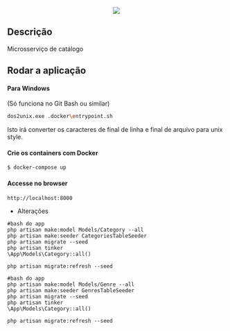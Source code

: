 <p align="center">
  <a href="http://nestjs.com/" target="blank"><img src="http://maratona.fullcycle.com.br/public/img/logo-maratona.png"/></a>
</p>

## Descrição

Microsserviço de catálogo

## Rodar a aplicação

#### Para Windows

(Só funciona no Git Bash ou similar)
```bash
dos2unix.exe .docker\entrypoint.sh
```
Isto irá converter os caracteres de final de linha e final de arquivo para unix style.

#### Crie os containers com Docker

```bash
$ docker-compose up
```

#### Accesse no browser

```
http://localhost:8000
```

- Alterações

```
#bash do app
php artisan make:model Models/Category --all
php artisan make:seeder CategoriesTableSeeder
php artisan migrate --seed
php artisan tinker
\App\Models\Category::all()

php artisan migrate:refresh --seed
```

```
#bash do app
php artisan make:model Models/Genre --all
php artisan make:seeder GenresTableSeeder
php artisan migrate --seed
php artisan tinker
\App\Models\Category::all()

php artisan migrate:refresh --seed
```